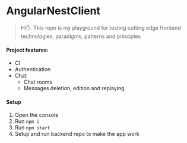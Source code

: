 # AngularNestClient
> Hi✋. This repo is my playground for testing cutting edge frontend technologies, paradigms, patterns and principles
#### Project features:
* CI
* Authentication
* Chat
  * Chat rooms
  * Messages deletion, edition and replaying
#### Setup
1. Open the console
2. Run `npm i`
3. Run `npm start`
4. Setup and run backend repo to make the app work
